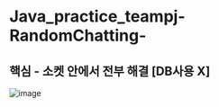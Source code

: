 # Java_practice_teampj-RandomChatting-

## 핵심 - 소켓 안에서 전부 해결 [DB사용 X]  
![image](https://user-images.githubusercontent.com/100547978/179689834-c4a46fd5-57f5-4cb2-a305-d1e198a0000c.png)

